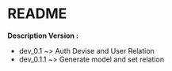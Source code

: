# README

**Description Version :**
- dev_0.1 ~> Auth Devise and User Relation
- dev_0.1.1 ~> Generate model and set relation
